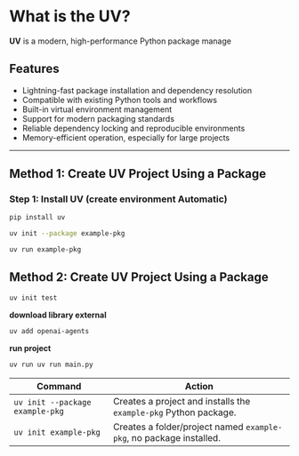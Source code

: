 # What is the UV?

**UV**  is a modern, high-performance Python package manage

## Features

- Lightning-fast package installation and dependency resolution
- Compatible with existing Python tools and workflows
- Built-in virtual environment management
- Support for modern packaging standards
- Reliable dependency locking and reproducible environments
- Memory-efficient operation, especially for large projects

---

## Method 1: Create UV Project Using a Package

### Step 1: Install UV (create environment Automatic)

```bash
pip install uv
```

```bash
uv init --package example-pkg
```

```bash
uv run example-pkg

```


## Method 2: Create UV Project Using a Package

```bash
uv init test
```

**download library external**

```bash
uv add openai-agents
```

**run project**
```bash
uv run uv run main.py
```

| Command                         | Action                                                              |
| ------------------------------- | ------------------------------------------------------------------- |
| `uv init --package example-pkg` | Creates a project and installs the `example-pkg` Python package.    |
| `uv init example-pkg`           | Creates a folder/project named `example-pkg`, no package installed. |

